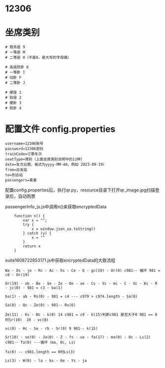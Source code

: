 # 12306
# 坐席类别
    # 商务座 9
    # 一等座 M
    # 二等座 O（不是0，是大写的字母偶）

    # 高级软卧 6
    # 一等卧 I
    # 动卧 F
    # 二等卧 J

    # 硬座 1
    # 软座 2
    # 硬卧 3
    # 软卧 4
    
# 配置文件 config.properties
```
username=12306账号
password=12306密码
trainCode=订票车次
seatType=席别（上面坐席类别说明中的11种）
date=车次日期，格式为yyyy-MM-dd，例如 2023-09-19）
from=出发站
to=到达站
passengers=乘客
```
配置config.properties后，执行qr.py，resource目录下打开qr_image.jpg扫描登录后，自动购票

[//]: # (查询余票时，学生票purpose_codes为0x00，成人为ADULT)


passengerInfo_js.js中调用n()来获取encryptedData
```
    function n() {
        var x = "";
        try {
            x = window.json_ua.toString()
        } catch (y) {
            x = ""
        }
        return x
    }
```

suite1608722853171.js中获取encryptedData的大致流程

```
Wa - Os - je - Rc - Ac - hs - Ce - Q - gc(19) - Or(0) c981-- 循环 981 = c0 - Or(19)

Or(19) - ob - Be - $e - Ie - Oe - xe - Cs - Vc - mc - C - Xc - Kc - R - jc(0) - 981 = c3 - ba(1)

ba(1) - ab - Rs(0) - 981 = c4 --- c979 > c974.length - Sa(0)

Sa(0) - Qc - Ze(0) - 981-- Rs(6)

Ze(11) - Ks - Nc - k(0) 14 c981 = c9 - k(15)判断c981 是否大于0 981 == 0时Sr(10)  19 - vc(0)

vc(0) - Hc - Se - rb - Sr(0) 9 981-- k(15)

Sr(10) - se(0) - Ja(0) - Z - fs - ua - fa(17) - ma(0) - Oc - Ls(2) c981-- fa(0) ---循环（ma, Oc, Ls)

fa(6) -- c981.length == 0时Ls(3)

Ls(3) - W(0) - la - ks - Ge - Ys - ja
```
